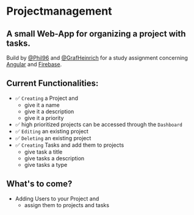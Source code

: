 # Projectmanagement

## A small Web-App for organizing a project with tasks.
Build by [@Phil96](https://github.com/Phil96) and [@GrafHeinrich](https://github.com/GrafHeinrich) for a study assignment concerning [Angular](https://angular.io/) and [Firebase](https://firebase.google.com/).

## Current Functionalities:
* :white_check_mark: `Creating` a Project and
    * give it a name
    * give it a description
    * give it a priority
* :white_check_mark: high prioritized projects can be accessed through the `Dashboard` 
* :white_check_mark: `Editing` an existing project
* :white_check_mark: `Deleting` an existing project
* :white_check_mark: `Creating` Tasks and add them to projects
    * give task a title
    * give tasks a description
    * give tasks a type

## What's to come?
* Adding Users to your Project and
    * assign them to projects and tasks